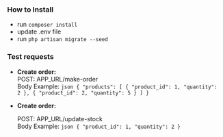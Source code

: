 ### How to Install

- run `composer install`
- update .env file
- run `php artisan migrate --seed`

### Test requests

- **Create order:**<br />
    POST: APP_URL/make-order<br />
    Body Example: 
    `json
        {
           "products": [
                {
                   "product_id": 1,
                   "quantity": 2
                },
                {
                    "product_id": 2,
                    "quantity": 5
                }
        ]
    }
`

- **Create order:**

    POST: APP_URL/update-stock<br />
    Body Example: 
    `json
    {
        "product_id": 1,
        "quantity": 2
    }
    `
